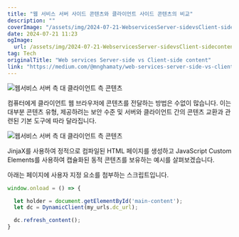 ```yaml
---
title: "웹 서비스 서버 사이드 콘텐츠와 클라이언트 사이드 콘텐츠의 비교"
description: ""
coverImage: "/assets/img/2024-07-21-WebservicesServer-sidevsClient-sidecontent_0.png"
date: 2024-07-21 11:23
ogImage: 
  url: /assets/img/2024-07-21-WebservicesServer-sidevsClient-sidecontent_0.png
tag: Tech
originalTitle: "Web services Server-side vs Client-side content"
link: "https://medium.com/@mnghamaty/web-services-server-side-vs-client-side-content-73fde9008f0c"
---
```




![웹서비스 서버 측 대 클라이언트 측 콘텐츠](/assets/img/2024-07-21-WebservicesServer-sidevsClient-sidecontent_0.png)

컴퓨터에게 클라이언트 웹 브라우저에 콘텐츠를 전달하는 방법은 수없이 많습니다. 이는 대부분 콘텐츠 유형, 제공하려는 보안 수준 및 서버와 클라이언트 간의 콘텐츠 교환과 관련된 기본 도구에 따라 달라집니다.

![웹서비스 서버 측 대 클라이언트 측 콘텐츠](/assets/img/2024-07-21-WebservicesServer-sidevsClient-sidecontent_1.png)

JinjaX를 사용하여 정적으로 컴파일된 HTML 페이지를 생성하고 JavaScript Custom Elements를 사용하여 캡슐화된 동적 콘텐츠를 보유하는 예시를 살펴보겠습니다.


<div class="content-ad"></div>

아래는 페이지에 사용자 지정 요소를 첨부하는 스크립트입니다.

```js
window.onload = () => {

  let holder = document.getElementById('main-content');
  let dc = DynamicClient(my_urls.dc_url);

  dc.refresh_content();
}
```